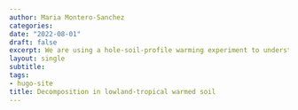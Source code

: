 ```yaml
---
author: Maria Montero-Sanchez
categories:
date: "2022-08-01"
draft: false
excerpt: We are using a hole-soil-profile warming experiment to understand the effect of temperature on decomposition of different plant species, carbon complexity and biotic activity. Coming soon!
layout: single
subtitle: 
tags:
- hugo-site
title: Decomposition in lowland-tropical warmed soil
---
```


